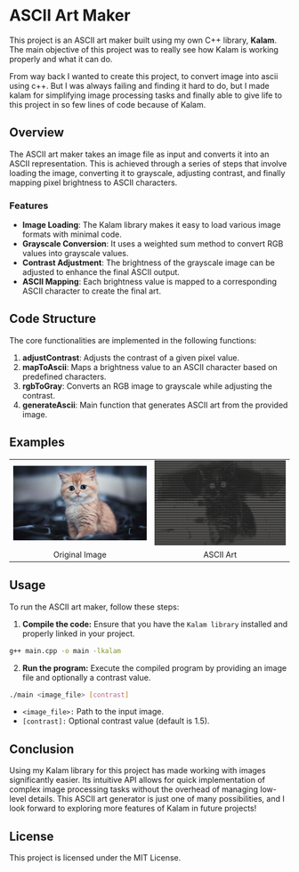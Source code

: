 # ASCII Art Maker

This project is an ASCII art maker built using my own C++ library, **Kalam**.
The main objective of this project was to really see how Kalam is working properly and what it can do.

From way back I wanted to create this project, to convert image into ascii using c++.
But I was always failing and finding it hard to do, but I made kalam for simplifying image processing tasks and
finally able to give life to this project in so few lines of code because of Kalam.

## Overview

The ASCII art maker takes an image file as input and converts it into an ASCII representation. This is achieved through a series of steps that involve loading the image, converting it to grayscale, adjusting contrast, and finally mapping pixel brightness to ASCII characters.

### Features

- **Image Loading**: The Kalam library makes it easy to load various image formats with minimal code.
- **Grayscale Conversion**: It uses a weighted sum method to convert RGB values into grayscale values.
- **Contrast Adjustment**: The brightness of the grayscale image can be adjusted to enhance the final ASCII output.
- **ASCII Mapping**: Each brightness value is mapped to a corresponding ASCII character to create the final art.

## Code Structure

The core functionalities are implemented in the following functions:

1. **adjustContrast**: Adjusts the contrast of a given pixel value.
2. **mapToAscii**: Maps a brightness value to an ASCII character based on predefined characters.
3. **rgbToGray**: Converts an RGB image to grayscale while adjusting the contrast.
4. **generateAscii**: Main function that generates ASCII art from the provided image.

## Examples

<table>
  <tr>
    <td>
      <img src="examples/cat.jpg" alt="Original Image" width="300"/>
    </td>
    <td>
      <img src="examples/catA.png" alt="ASCII Art" width="300" style="white-space: pre; font-family: monospace;"/>
    </td>
  </tr>
  <tr>
    <td align="center">Original Image</td>
    <td align="center">ASCII Art</td>
  </tr>
</table>

## Usage

To run the ASCII art maker, follow these steps:

1. **Compile the code:** Ensure that you have the `Kalam library` installed and properly linked in your project.

```bash
g++ main.cpp -o main -lkalam
```

2. **Run the program:** Execute the compiled program by providing an image file and optionally a contrast value.

```bash
./main <image_file> [contrast]
```

- `<image_file>:` Path to the input image.
- `[contrast]:` Optional contrast value (default is 1.5).

## Conclusion

Using my Kalam library for this project has made working with images significantly easier. Its intuitive API allows for quick implementation of complex image processing tasks without the overhead of managing low-level details. This ASCII art generator is just one of many possibilities, and I look forward to exploring more features of Kalam in future projects!

## License

This project is licensed under the MIT License.
